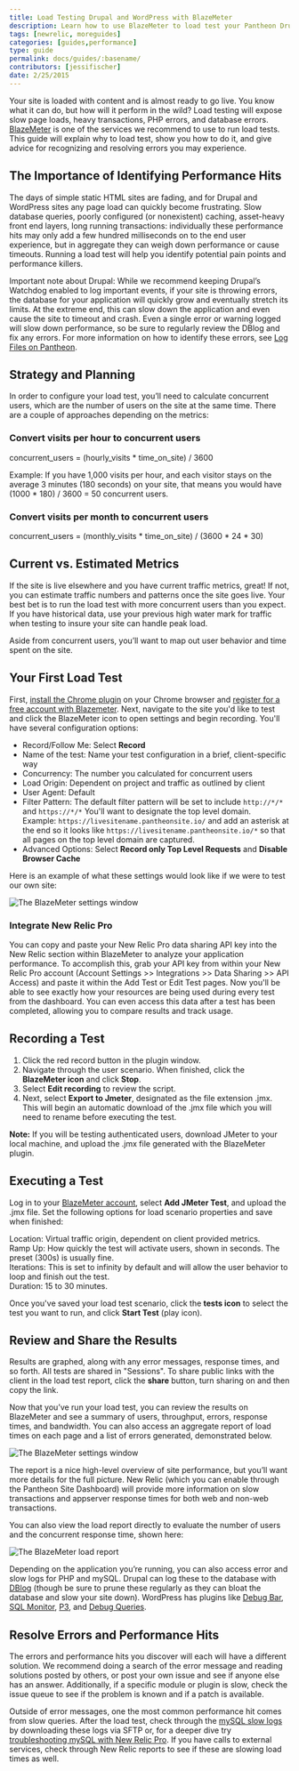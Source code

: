 ```yaml
---
title: Load Testing Drupal and WordPress with BlazeMeter
description: Learn how to use BlazeMeter to load test your Pantheon Drupal or WordPress site.
tags: [newrelic, moreguides]
categories: [guides,performance]
type: guide
permalink: docs/guides/:basename/
contributors: [jessifischer]
date: 2/25/2015
---
```

Your site is loaded with content and is almost ready to go live. You know what it can do, but how will it perform in the wild? Load testing will expose slow page loads, heavy transactions, PHP errors, and database errors. [BlazeMeter](https://www.blazemeter.com/) is one of the services we recommend to use to run load tests. This guide will explain why to load test, show you how to do it, and give advice for recognizing and resolving errors you may experience.

## The Importance of Identifying Performance Hits

The days of simple static HTML sites are fading, and for Drupal and WordPress sites any page load can quickly become frustrating. Slow database queries, poorly configured (or nonexistent) caching, asset-heavy front end layers, long running transactions: individually these performance hits may only add a few hundred milliseconds on to the end user experience, but in aggregate they can weigh down performance or cause timeouts. Running a load test will help you identify potential pain points and performance killers.

Important note about Drupal: While we recommend keeping Drupal’s Watchdog enabled to log important events, if your site is throwing errors, the database for your application will quickly grow and eventually stretch its limits. At the extreme end, this can slow down the application and even cause the site to timeout and crash. Even a single error or warning logged will slow down performance, so be sure to regularly review the DBlog and fix any errors. For more information on how to identify these errors, see [Log Files on Pantheon](/logs).

## Strategy and Planning

In order to configure your load test, you’ll need to calculate concurrent users, which are the number of users on the site at the same time. There are a couple of approaches depending on the metrics:

### Convert visits per hour to concurrent users

concurrent_users = (hourly_visits * time_on_site) / 3600

Example: If you have 1,000 visits per hour, and each visitor stays on the average 3 minutes (180 seconds) on your site, that means you would have (1000 * 180) / 3600 = 50 concurrent users.

### Convert visits per month to concurrent users

concurrent_users = (monthly_visits * time_on_site) / (3600 * 24 * 30)

## Current vs. Estimated Metrics

If the site is live elsewhere and you have current traffic metrics, great! If not, you can estimate traffic numbers and patterns once the site goes live. Your best bet is to run the load test with more concurrent users than you expect. If you have historical data, use your previous high water mark for traffic when testing to insure your site can handle peak load.

Aside from concurrent users, you’ll want to map out user behavior and time spent on the site.


## Your First Load Test

First, [install the Chrome plugin](https://chrome.google.com/webstore/detail/blazemetertheloadtesti/mbopgmdnpcbohhpnfglgohlbhfongabi?hl=en) on your Chrome browser and [register for a free account with Blazemeter](https://www.blazemeter.com/). Next, navigate to the site you'd like to test and click the BlazeMeter icon to open settings and begin recording. You'll have several configuration options:

- Record/Follow Me: Select **Record**
- Name of the test: Name your test configuration in a brief, client-specific way  
- Concurrency: The number you calculated for concurrent users
- Load Origin: Dependent on project and traffic as outlined by client
- User Agent: Default
- Filter Pattern: The default filter pattern will be set to include `http://*/*` and `https://*/*` You'll want to designate the top level domain.  
Example: `https://livesitename.pantheonsite.io/` and add an asterisk at the end so it looks like `https://livesitename.pantheonsite.io/*` so that all pages on the top level domain are captured.
- Advanced Options: Select **Record only Top Level Requests** and **Disable Browser Cache**

Here is an example of what these settings would look like if we were to test our own site:

![The BlazeMeter settings window](../../images/blazemeter-settings-example.png)

### Integrate New Relic Pro

You can copy and paste your New Relic Pro data sharing API key into the New Relic section within BlazeMeter to analyze your application performance. To accomplish this, grab your API key from within your New Relic Pro account (Account Settings >> Integrations >> Data Sharing >> API Access) and paste it within the Add Test or Edit Test pages. Now you'll be able to see exactly how your resources are being used during every test from the dashboard. You can even access this data after a test has been completed, allowing you to compare results and track usage.

## Recording a Test

1. Click the red record button in the plugin window.
2. Navigate through the user scenario. When finished, click the **BlazeMeter icon** and click **Stop**.
3. Select **Edit recording** to review the script.
4. Next, select **Export to Jmeter**, designated as the file extension .jmx. This will begin an automatic download of the .jmx file which you will need to rename before executing the test.

**Note:** If you will be testing authenticated users, download JMeter to your local machine, and upload the .jmx file generated with the BlazeMeter plugin.

## Executing a Test

Log in to your [BlazeMeter account](https://a.blazemeter.com/user), select **Add JMeter Test**, and upload the .jmx file. Set the following options for load scenario properties and save when finished:  

 Location: Virtual traffic origin, dependent on client provided metrics.  
 Ramp Up: How quickly the test will activate users, shown in seconds. The preset (300s) is usually fine.  
 Iterations: This is set to infinity by default and will allow the user behavior to loop and finish out the test.  
 Duration: 15 to 30 minutes.  

Once you've saved your load test scenario, click the **tests icon** to select the test you want to run, and click **Start Test** (play icon).  

## Review and Share the Results

Results are graphed, along with any error messages, response times, and so forth. All tests are shared in "Sessions". To share public links with the client in the load test report, click the **share** button, turn sharing on and then copy the link.

Now that you’ve run your load test, you can review the results on BlazeMeter and see a summary of users, throughput, errors, response times, and bandwidth. You can also access an aggregate report of load times on each page and a list of errors generated, demonstrated below.

![The BlazeMeter settings window](../../images/blazemeter-review-results.png)

The report is a nice high-level overview of site performance, but you’ll want more details for the full picture. New Relic (which you can enable through the Pantheon Site Dashboard) will provide more information on slow transactions and appserver response times for both web and non-web transactions.

You can also view the load report directly to evaluate the number of users and the concurrent response time, shown here:

![The BlazeMeter load report](../../images/blazemeter-load-report.png)


Depending on the application you’re running, you can also access error and slow logs for PHP and mySQL. Drupal can log these to the database with [DBlog](https://api.drupal.org/api/drupal/modules!dblog!dblog.module/7) (though be sure to prune these regularly as they can bloat the database and slow your site down). WordPress has plugins like [Debug Bar](https://wordpress.org/plugins/debug-bar/), [SQL Monitor](https://wordpress.org/plugins/sqlmon/), [P3](https://wordpress.org/plugins/p3-profiler/), and [Debug Queries](https://wordpress.org/plugins/debug-queries/).


## Resolve Errors and Performance Hits

The errors and performance hits you discover will each will have a different solution. We recommend doing a search of the error message and reading solutions posted by others, or post your own issue and see if anyone else has an answer. Additionally, if a specific module or plugin is slow, check the issue queue to see if the problem is known and if a patch is available.

Outside of error messages, one the most common performance hit comes from slow queries. After the load test, check through the [mySQL slow logs](/mysql-slow-log/) by downloading these logs via SFTP or, for a deeper dive try [troubleshooting mySQL with New Relic Pro](/debug-mysql-new-relic/). If you have calls to external services, check through New Relic reports to see if these are slowing load times as well.
